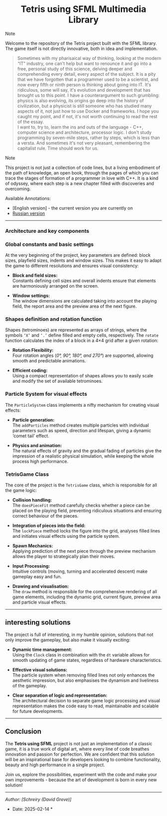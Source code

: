 <div align="center">
  <h1>Tetris using SFML Multimedia Library</h1>
</div>

> [!NOTE]
>   Welcome to the repository of the Tetris project built with the SFML library. The game itself is not directly innovative, both in idea and implementation.

>  Sometimes with my pharisaical way of thinking, looking at the modern “IT” industry, one can't help but want to renounce it and go into a free, personal study of this science, delving deeper and comprehending every detail, every aspect of the subject. It is a pity that we have forgotten that a programmer used to be a scientist, and now every fifth or ninth person is thinking about going into IT. It's ridiculous, some will say, it's evolution and development that has brought us to this point. I have a counterargument to such grumbling: physics is also evolving, its origins go deep into the history of civilization, but a physicist is still someone who has studied many aspects of it, not just how to use Docker and frameworks. I hope you caught my point, and if not, it's not worth continuing to read the rest of the essay.  
> I want to, try to, learn the ins and outs of the language - C++, computer science and architecture, processor logic.
> I don't study programming by seven-mile steps, rather by steps, which is less than a versta. And sometimes it's not very pleasant, remembering the capitalist rule. Time should work for us.

> [!NOTE]
> This project is not just a collection of code lines, but a living embodiment of the path of knowledge, an open book, through the pages of which you can trace the stages of formation of a programmer in love with C++. It is a kind of odyssey, where each step is a new chapter filled with discoveries and overcoming.



Available Annotations:

- [English version] - the current version you are currently on
- [Russian version](./TetRu.md)
----


### Architecture and key components

### Global constants and basic settings

At the very beginning of the project, key parameters are defined: block sizes, playfield sizes, indents and window sizes. This makes it easy to adapt the game to different resolutions and ensures visual consistency:

- **Block and field sizes:**  
  Constants defining cell sizes and overall indents ensure that elements are harmoniously arranged on the screen.

- **Window settings:**  
  The window dimensions are calculated taking into account the playing field, the report area and the preview area of the next figure.

### Shapes definition and rotation function

Shapes (tetrominoes) are represented as arrays of strings, where the symbols `‘X’` and `‘.’` define filled and empty cells, respectively. The `rotate` function calculates the index of a block in a 4×4 grid after a given rotation:

- **Rotation Flexibility:**  
  Four rotation angles (_0°, 90°, 180°, and 270°_) are supported, allowing smooth and predictable animations.

- **Efficient coding:**  
  Using a compact representation of shapes allows you to easily scale and modify the set of available tetrominoes.

### Particle System for visual effects

The `ParticleSystem` class implements a nifty mechanism for creating visual effects:

- **Particle generation:**  
  The `addParticles` method creates multiple particles with individual parameters such as speed, direction and lifespan, giving a dynamic ‘comet tail’ effect.

- **Physics and animation:**  
  The natural effects of gravity and the gradual fading of particles give the impression of a realistic physical simulation, while keeping the whole process high performance.

### TetrisGame Class

The core of the project is the `TetrisGame` class, which is responsible for all the game logic:

- **Collision handling:**  
  The `doesPieceFit` method carefully checks whether a piece can be placed on the playing field, preventing ridiculous situations and ensuring correct behaviour of the pieces.

- **Integration of pieces into the field:**  
  The `lockPiece` method locks the figure into the grid, analyses filled lines and initiates visual effects using the particle system.

- **Spawn Mechanics:**  
  Applying prediction of the next piece through the preview mechanism allows the player to strategically plan their moves.

- **Input Processing:**  
  Intuitive controls (moving, turning and accelerated descent) make gameplay easy and fun.

- **Drawing and visualisation:**  
  The `draw` method is responsible for the comprehensive rendering of all game elements, including the dynamic grid, current figure, preview area and particle visual effects.

---

## interesting solutions

The project is full of interesting, in my humble opinion, solutions that not only improve the gameplay, but also make it visually exciting:

- **Dynamic time management:**  
  Using the `Clock` class in combination with the `dt` variable allows for smooth updating of game states, regardless of hardware characteristics.

- **Effective visual solutions:**  
  The particle system when removing filled lines not only enhances the aesthetic impression, but also emphasises the dynamism and liveliness of the gameplay.

- **Clear separation of logic and representation:**  
  The architectural decision to separate game logic processing and visual representation makes the code easy to read, maintainable and scalable for future developments.

---

## Conclusion

The **Tetris using SFML** project is not just an implementation of a classic game, it is a true work of digital art, where every line of code breathes innovation and passion for perfection. We are confident that this solution will be an inspirational base for developers looking to combine functionality, beauty and high performance in a single project.

Join us, explore the possibilities, experiment with the code and make your own improvements - because the art of development is born in every new solution!

---

*Author: [Schreiry (David Greve)]*  
* Date: 2025-02-14 *
